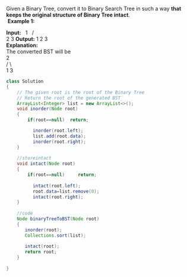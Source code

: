 
Given a Binary Tree, convert it to Binary Search Tree in such a way **that keeps the original structure of Binary Tree intact**.  
 **Example 1:**

**Input:**
      1
    /   \
   2     3
**Output:** 1 2 3  
**Explanation:**  
The converted BST will be   
      2  
    /   \  
   1     3
   

```java
class Solution
{
    // The given root is the root of the Binary Tree
    // Return the root of the generated BST
    ArrayList<Integer> list = new ArrayList<>();
    void inorder(Node root)
    {
        if(root==null)  return;

          inorder(root.left);
          list.add(root.data);
          inorder(root.right);
    }
    
    //storeintact
    void intact(Node root)
    {
        if(root==null)     return;
          
          intact(root.left);
          root.data=list.remove(0);
          intact(root.right);
    }
    
    //code
    Node binaryTreeToBST(Node root)
    {
       inorder(root);
       Collections.sort(list);
       
       intact(root);
       return root;
    }
 
}
```